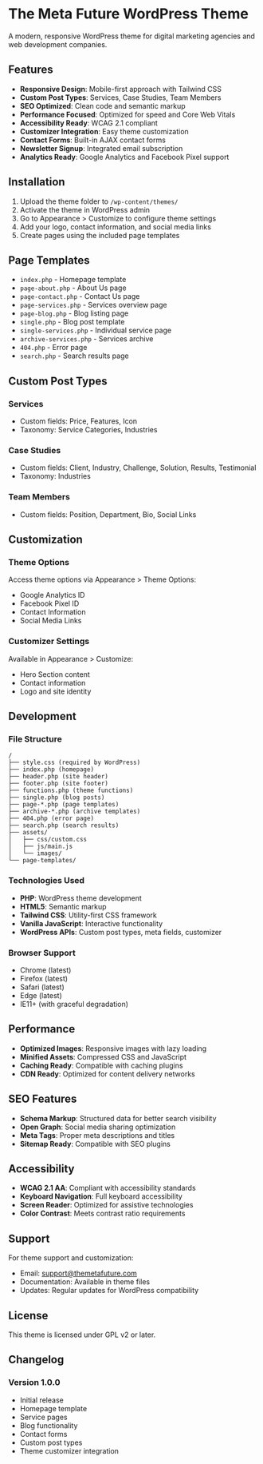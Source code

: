 # The Meta Future WordPress Theme

A modern, responsive WordPress theme for digital marketing agencies and web development companies.

## Features

- **Responsive Design**: Mobile-first approach with Tailwind CSS
- **Custom Post Types**: Services, Case Studies, Team Members
- **SEO Optimized**: Clean code and semantic markup
- **Performance Focused**: Optimized for speed and Core Web Vitals
- **Accessibility Ready**: WCAG 2.1 compliant
- **Customizer Integration**: Easy theme customization
- **Contact Forms**: Built-in AJAX contact forms
- **Newsletter Signup**: Integrated email subscription
- **Analytics Ready**: Google Analytics and Facebook Pixel support

## Installation

1. Upload the theme folder to `/wp-content/themes/`
2. Activate the theme in WordPress admin
3. Go to Appearance > Customize to configure theme settings
4. Add your logo, contact information, and social media links
5. Create pages using the included page templates

## Page Templates

- `index.php` - Homepage template
- `page-about.php` - About Us page
- `page-contact.php` - Contact Us page
- `page-services.php` - Services overview page
- `page-blog.php` - Blog listing page
- `single.php` - Blog post template
- `single-services.php` - Individual service page
- `archive-services.php` - Services archive
- `404.php` - Error page
- `search.php` - Search results page

## Custom Post Types

### Services
- Custom fields: Price, Features, Icon
- Taxonomy: Service Categories, Industries

### Case Studies
- Custom fields: Client, Industry, Challenge, Solution, Results, Testimonial
- Taxonomy: Industries

### Team Members
- Custom fields: Position, Department, Bio, Social Links

## Customization

### Theme Options
Access theme options via Appearance > Theme Options:
- Google Analytics ID
- Facebook Pixel ID
- Contact Information
- Social Media Links

### Customizer Settings
Available in Appearance > Customize:
- Hero Section content
- Contact information
- Logo and site identity

## Development

### File Structure
```
/
├── style.css (required by WordPress)
├── index.php (homepage)
├── header.php (site header)
├── footer.php (site footer)
├── functions.php (theme functions)
├── single.php (blog posts)
├── page-*.php (page templates)
├── archive-*.php (archive templates)
├── 404.php (error page)
├── search.php (search results)
├── assets/
│   ├── css/custom.css
│   ├── js/main.js
│   └── images/
└── page-templates/
```

### Technologies Used
- **PHP**: WordPress theme development
- **HTML5**: Semantic markup
- **Tailwind CSS**: Utility-first CSS framework
- **Vanilla JavaScript**: Interactive functionality
- **WordPress APIs**: Custom post types, meta fields, customizer

### Browser Support
- Chrome (latest)
- Firefox (latest)
- Safari (latest)
- Edge (latest)
- IE11+ (with graceful degradation)

## Performance

- **Optimized Images**: Responsive images with lazy loading
- **Minified Assets**: Compressed CSS and JavaScript
- **Caching Ready**: Compatible with caching plugins
- **CDN Ready**: Optimized for content delivery networks

## SEO Features

- **Schema Markup**: Structured data for better search visibility
- **Open Graph**: Social media sharing optimization
- **Meta Tags**: Proper meta descriptions and titles
- **Sitemap Ready**: Compatible with SEO plugins

## Accessibility

- **WCAG 2.1 AA**: Compliant with accessibility standards
- **Keyboard Navigation**: Full keyboard accessibility
- **Screen Reader**: Optimized for assistive technologies
- **Color Contrast**: Meets contrast ratio requirements

## Support

For theme support and customization:
- Email: support@themetafuture.com
- Documentation: Available in theme files
- Updates: Regular updates for WordPress compatibility

## License

This theme is licensed under GPL v2 or later.

## Changelog

### Version 1.0.0
- Initial release
- Homepage template
- Service pages
- Blog functionality
- Contact forms
- Custom post types
- Theme customizer integration